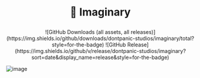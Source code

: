 # <p align="center">🌠 Imaginary</p>
<p align="center">![GitHub Downloads (all assets, all releases)](https://img.shields.io/github/downloads/dontpanic-studios/imaginary/total?style=for-the-badge) ![GitHub Release](https://img.shields.io/github/v/release/dontpanic-studios/imaginary?sort=date&display_name=release&style=for-the-badge)</p>


![image](https://github.com/dontpanic-studios/imaginary/assets/89384053/83052549-1d92-45e3-8a05-b7f84e81b191)

